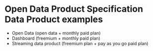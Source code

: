 # Open Data Product Specification Data Product examples

- Open Data (open data + monthly paid plan)
- Dashboard (freemium + monthly paid plan)
- Streaming data product (freemium plan + pay as you go paid plan)
